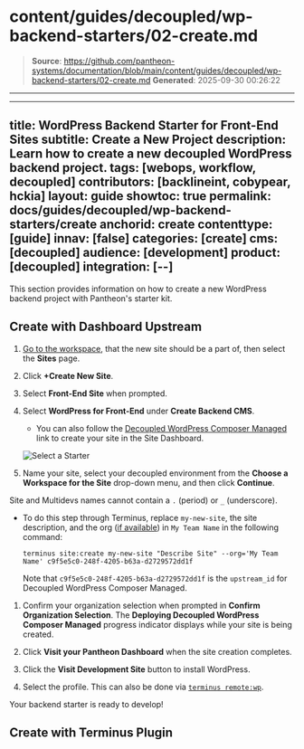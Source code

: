 # content/guides/decoupled/wp-backend-starters/02-create.md

> **Source**: https://github.com/pantheon-systems/documentation/blob/main/content/guides/decoupled/wp-backend-starters/02-create.md
> **Generated**: 2025-09-30 00:26:22

---

---
title: WordPress Backend Starter for Front-End Sites
subtitle: Create a New Project
description: Learn how to create a new decoupled WordPress backend project.
tags: [webops, workflow, decoupled]
contributors: [backlineint, cobypear, hckia]
layout: guide
showtoc: true
permalink: docs/guides/decoupled/wp-backend-starters/create
anchorid: create
contenttype: [guide]
innav: [false]
categories: [create]
cms: [decoupled]
audience: [development]
product: [decoupled]
integration: [--]
---

This section provides information on how to create a new WordPress backend project with Pantheon's starter kit.

## Create with Dashboard Upstream

1. [Go to the workspace](/guides/account-mgmt/workspace-sites-teams/workspaces#switch-between-workspaces), that the new site should be a part of, then select the **Sites** page.

1. Click **+Create New Site**.

1. Select **Front-End Site** when prompted.

1. Select **WordPress for Front-End** under **Create Backend CMS**.

    - You can also follow the [Decoupled WordPress Composer Managed](https://dashboard.pantheon.io/sites/create?upstream_id=c9f5e5c0-248f-4205-b63a-d2729572dd1f) link to create your site in the Site Dashboard.

    ![Select a Starter](../../../../images/decoupled-select-starter-new.png)

1. Name your site, select your decoupled environment from the **Choose a Workspace for the Site** drop-down menu, and then click **Continue**.

  Site and Multidevs names cannot contain a `.` (period) or `_` (underscore).

  - To do this step through Terminus, replace `my-new-site`, the site description, and the org ([if available](/terminus/commands/org-list)) in `My Team Name` in the following command:

      ```bash{promptUser: user}
      terminus site:create my-new-site "Describe Site" --org='My Team Name' c9f5e5c0-248f-4205-b63a-d2729572dd1f
      ```

      Note that `c9f5e5c0-248f-4205-b63a-d2729572dd1f` is the `upstream_id` for Decoupled WordPress Composer Managed.

1. Confirm your organization selection when prompted in **Confirm Organization Selection**. The **Deploying Decoupled WordPress Composer Managed** progress indicator displays while your site is being created.

1. Click **Visit your Pantheon Dashboard** when the site creation completes.

1. Click the **Visit Development Site** button to install WordPress.

1. Select the profile. This can also be done via [`terminus remote:wp`](/terminus/commands/remote-wp).

Your backend starter is ready to develop!

## Create with Terminus Plugin

<Partial file="decoupled-terminus-plugin-backend.md" />
